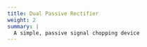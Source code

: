 ```yaml
---
title: Dual Passive Rectifier
weight: 2
summary: |
  A simple, passive signal chopping device
---
```


